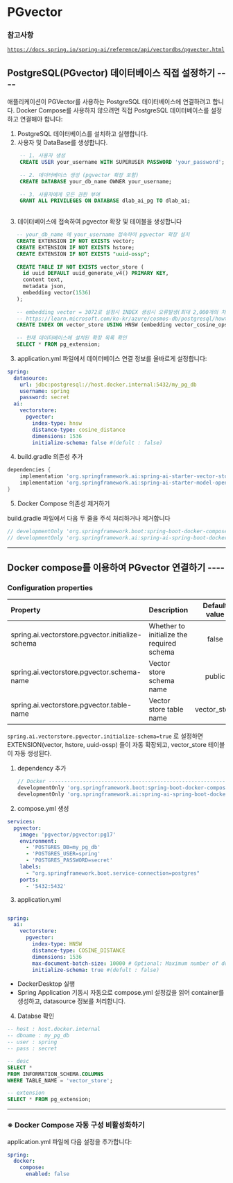 # PGvector

### 참고사항
[`https://docs.spring.io/spring-ai/reference/api/vectordbs/pgvector.html`](https://docs.spring.io/spring-ai/reference/api/vectordbs/pgvector.html)

## PostgreSQL(PGvector) 데이터베이스 직접 설정하기 ----

애플리케이션이 PGVector를 사용하는 PostgreSQL 데이터베이스에 연결하려고 합니다. Docker Compose를 사용하지 않으려면 직접 PostgreSQL 데이터베이스를 설정하고 연결해야 합니다:

1. PostgreSQL 데이터베이스를 설치하고 실행합니다.
2. 사용자 및 DataBase를 생성합니다.

```sql
    -- 1. 사용자 생성
    CREATE USER your_username WITH SUPERUSER PASSWORD 'your_password';
    
    -- 2. 데이터베이스 생성 (pgvector 확장 포함)
    CREATE DATABASE your_db_name OWNER your_username;
    
    -- 3. 사용자에게 모든 권한 부여
    GRANT ALL PRIVILEGES ON DATABASE dlab_ai_pg TO dlab_ai;
    
```

3. 데이터베이스에 접속하여 pgvector 확장 및 테이블을 생성합니다

```sql
   -- your_db_name 에 your_username 접속하여 pgvector 확장 설치
   CREATE EXTENSION IF NOT EXISTS vector;
   CREATE EXTENSION IF NOT EXISTS hstore;
   CREATE EXTENSION IF NOT EXISTS "uuid-ossp";
   
   CREATE TABLE IF NOT EXISTS vector_store (
     id uuid DEFAULT uuid_generate_v4() PRIMARY KEY,
     content text,
     metadata json,
     embedding vector(1536)
   );
   
   -- embedding vector = 3072로 설정시 INDEX 생성시 오류발생(최대 2,000개의 차원이 있는 열만 인덱싱 제한)
   -- https://learn.microsoft.com/ko-kr/azure/cosmos-db/postgresql/howto-optimize-performance-pgvector 참조
   CREATE INDEX ON vector_store USING HNSW (embedding vector_cosine_ops);
   
   -- 현재 데이터베이스에 설치된 확장 목록 확인
   SELECT * FROM pg_extension;
```
3. application.yml 파일에서 데이터베이스 연결 정보를 올바르게 설정합니다:
```yaml
spring:
  datasource:
    url: jdbc:postgresql://host.docker.internal:5432/my_pg_db
    username: spring
    password: secret
  ai:
    vectorstore:
      pgvector:
        index-type: hnsw
        distance-type: cosine_distance
        dimensions: 1536
        initialize-schema: false #(defult : false)
```
   
4. build.gradle 의존성 추가 
 
```groovy
dependencies {
    implementation 'org.springframework.ai:spring-ai-starter-vector-store-pgvector'
    implementation 'org.springframework.ai:spring-ai-starter-model-openai'
}
```
5. Docker Compose 의존성 제거하기

build.gradle 파일에서 다음 두 줄을 주석 처리하거나 제거합니다

```groovy
// developmentOnly 'org.springframework.boot:spring-boot-docker-compose'
// developmentOnly 'org.springframework.ai:spring-ai-spring-boot-docker-compose'
```

---

## Docker compose를 이용하여 PGvector 연결하기 ----

### Configuration properties
|Property|                Description                |Default value|
|:---|:---|:---:|
|spring.ai.vectorstore.pgvector.initialize-schema| Whether to initialize the required schema |false|
|spring.ai.vectorstore.pgvector.schema-name|         Vector store schema name          |public|
|spring.ai.vectorstore.pgvector.table-name|          Vector store table name          |vector_store|

`spring.ai.vectorstore.pgvector.initialize-schema=true` 로 설정하면 EXTENSION(vector, hstore, uuid-ossp) 들이 자동 확장되고, vector_store 테이블이 자동 생성된다.

1. dependency 추가

    ```groovy
    // Docker -----------------------------------------------------------------------
    developmentOnly 'org.springframework.boot:spring-boot-docker-compose'
    developmentOnly 'org.springframework.ai:spring-ai-spring-boot-docker-compose'
    ```
   
2. compose.yml 생성 
```yaml
services:
  pgvector:
    image: 'pgvector/pgvector:pg17'
    environment:
      - 'POSTGRES_DB=my_pg_db'
      - 'POSTGRES_USER=spring'
      - 'POSTGRES_PASSWORD=secret'
    labels:
      - "org.springframework.boot.service-connection=postgres"
    ports:
      - '5432:5432'
```

3. application.yml
 
```yaml

spring:
  ai:
    vectorstore:
      pgvector:
        index-type: HNSW
        distance-type: COSINE_DISTANCE
        dimensions: 1536
        max-document-batch-size: 10000 # Optional: Maximum number of documents per batch
        initialize-schema: true #(defult : false)
```

- DockerDesktop 실행
- Spring Application 기동시 자동으로 compose.yml 설정값을 읽어 container를 생성하고, datasource 정보를 처리합니다.

4. Databse 확인
 
```sql
-- host : host.docker.internal
-- dbname : my_pg_db
-- user : spring
-- pass : secret

-- desc
SELECT *
FROM INFORMATION_SCHEMA.COLUMNS 
WHERE TABLE_NAME = 'vector_store';

-- extension
SELECT * FROM pg_extension;
```

---

### ※ Docker Compose 자동 구성 비활성화하기

application.yml 파일에 다음 설정을 추가합니다:

```yaml
spring:
  docker:
    compose:
      enabled: false
```



